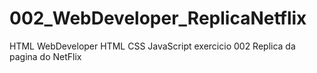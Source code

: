 # 002_WebDeveloper_ReplicaNetflix
HTML WebDeveloper HTML CSS JavaScript exercicio 002 Replica da pagina do NetFlix

